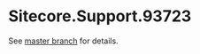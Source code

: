 # Sitecore.Support.93723

See [master branch](https://github.com/sitecoresupport/Sitecore.Support.93723) for details.